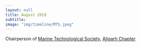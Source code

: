 ```yaml
---
layout: null
title: August 2019
subtitle:
image: "img/timeline/MTS.jpeg"
---
```

Chairperson of [Marine Technological Society](https://www.mtsociety.org/), [Aligarh Chapter](http://auvzhcet.in/mts.html)

